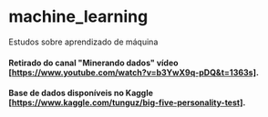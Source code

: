 # machine_learning
Estudos sobre aprendizado de máquina

#### Retirado do canal "Minerando dados" vídeo [https://www.youtube.com/watch?v=b3YwX9q-pDQ&t=1363s].

#### Base de dados disponíveis no Kaggle [https://www.kaggle.com/tunguz/big-five-personality-test].
